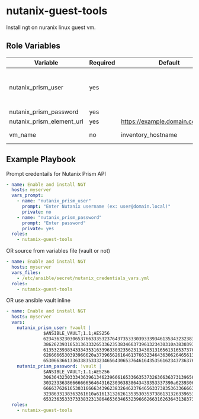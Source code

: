 # nutanix-guest-tools

Install ngt on nuranix linux guest vm.


## Role Variables

| Variable                | Required | Default | Choices                   | Comments                                 |
|-------------------------|----------|---------|---------------------------|------------------------------------------|
| nutanix_prism_user      | yes      |         | | usernema for the api. You can use  format 'user@domain.local' for AD user          |
| nutanix_prism_password  | yes      |         | | example variable                         |
| nutanix_prism_element_url| yes     | https://example.domain.com:9440 |   |  Url of Prism element                      |
| vm_name                 | no      |   inventory_hostname      |   | VM name in Nutanix prism                       |


## Example Playbook

Prompt credentails for Nutanix Prism API

```yml
- name: Enable and install NGT
  hosts: myserver
  vars_prompt:
    - name: "nutanix_prism_user"
      prompt: "Enter Nutanix username (ex: user@domain.local)"
      private: no
    - name: "nutanix_prism_password"
      prompt: "Enter password"
      private: yes
  roles:
    - nutanix-guest-tools
```

OR source from variables file (vault or not)

```yml
- name: Enable and install NGT
  hosts: myserver
  vars_files:
    - /etc/ansible/secret/nutanix_credentials_vars.yml
  roles:
    - nutanix-guest-tools
```

OR use ansible vault inline
```yml
- name: Enable and install NGT
  hosts: myserver
  vars:
    nutanix_prism_user: !vault |
              $ANSIBLE_VAULT;1.1;AES256
              62343632303065376633353237643735333039333934613534323238313933343133656630393734
              3862623931653136333265336235383466373961323430310a383039343561306335333134616633
              61353239383433343531633963303235623134303131656131653737653437353936363237336131
              6266666530393966620a373965626164613766323464363062646561353339383431346537346639
              65306636613363383533323465643065376461643535616234373637633136383436
    nutanix_prism_password: !vault |
              $ANSIBLE_VAULT;1.1;AES256
              30636432303334363961346239666165336635373263663637313965653832346366616530623761
              3032333638666666656464316230363838643439353337390a623930643132663365643535326533
              66663762616530316666343962383264623764656337383536336666323533663830356438636434
              3238633138363261610a616131326261353530353738613132633965306262363863333834393064
              65323635333733383231386465363465323966626631626364313837393063373530
  roles:
    - nutanix-guest-tools
```